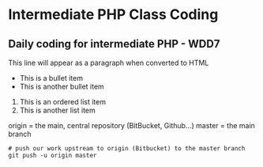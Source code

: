 # Intermediate PHP Class Coding

## Daily coding for intermediate PHP - WDD7

This line will appear as a paragraph when converted to HTML

* This is a bullet item
* This is another bullet item

1. This is an ordered list item
2. This is another list item

origin = the main, central repository (BitBucket, Github...)
master = the main branch

```
# push our work upstream to origin (Bitbucket) to the master branch
git push -u origin master

```